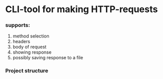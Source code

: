 # CLI-tool for making HTTP-requests

### supports:
1) method selection
2) headers
3) body of request
4) showing response
5) possibly saving response to a file

### Project structure


